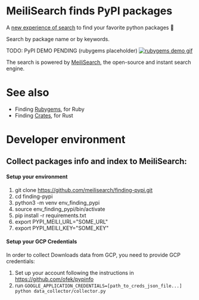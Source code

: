 # MeiliSearch finds PyPI packages

A [new experience of search](https://meilisearch.github.io/finding-pypi) to find your favorite python packages 🎉

Search by package name or by keywords.

TODO: PyPI DEMO PENDING (rubygems placeholder)
[![rubygems demo gif](https://raw.githubusercontent.com/meilisearch/finding-rubygems/master/misc/rubygems.gif)](https://meilisearch.github.io/finding-pypi)

The search is powered by [MeiliSearch](https://github.com/meilisearch/MeiliSearch), the open-source and instant search engine.

# See also

- Finding [Rubygems](https://rubygems.meilisearch.com/), for Ruby  
- Finding [Crates](https://crates.meilisearch.com/), for Rust  

# Developer environment

## Collect packages info and index to MeiliSearch:

#### Setup your environment

1. git clone https://github.com/meilisearch/finding-pypi.git  
2. cd finding-pypi  
3. python3 -m venv env_finding_pypi  
4. source env_finding_pypi/bin/activate  
5. pip install -r requirements.txt  
6. export PYPI_MEILI_URL="SOME_URL"  
7. export PYPI_MEILI_KEY="SOME_KEY"  

#### Setup your GCP Credentials  

In order to collect Downloads data from GCP, you need to provide GCP credentials:  

1. Set up your account following the instructions in https://github.com/ofek/pypinfo  
2. run `GOOGLE_APPLICATION_CREDENTIALS=[path_to_creds_json_file...] python data_collector/collector.py`  